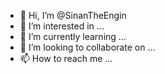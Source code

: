 - 👋 Hi, I’m @SinanTheEngin
- 👀 I’m interested in ...
- 🌱 I’m currently learning ...
- 💞️ I’m looking to collaborate on ...
- 📫 How to reach me ...

<!---
SinanTheEngin/SinanTheEngin is a ✨ special ✨ repository because its `README.md` (this file) appears on your GitHub profile.
You can click the Preview link to take a look at your changes.
--->
